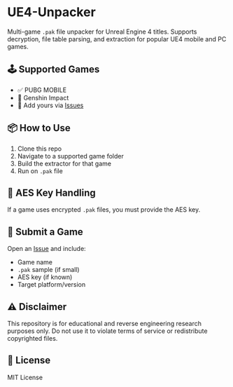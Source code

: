 # UE4-Unpacker

Multi-game `.pak` file unpacker for Unreal Engine 4 titles. Supports decryption, file table parsing, and extraction for popular UE4 mobile and PC games.

## 🕹️ Supported Games

- ✅ PUBG MOBILE
- 🚧 Genshin Impact
- 📝 Add yours via [Issues](https://github.com/halloweeks/UE4-Unpacker/issues)

## 📦 How to Use

1. Clone this repo
2. Navigate to a supported game folder
3. Build the extractor for that game
4. Run on `.pak` file

## 🔐 AES Key Handling

If a game uses encrypted `.pak` files, you must provide the AES key.

## 🙋 Submit a Game

Open an [Issue](https://github.com/halloweeks/UE4-Unpacker/issues) and include:

- Game name
- `.pak` sample (if small)
- AES key (if known)
- Target platform/version

## ⚠️ Disclaimer

This repository is for educational and reverse engineering research purposes only. Do not use it to violate terms of service or redistribute copyrighted files.

## 📄 License

MIT License
